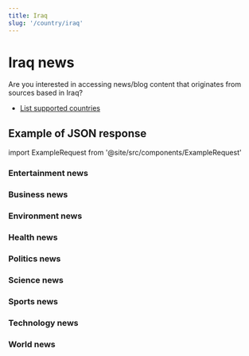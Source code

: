 ```yaml
---
title: Iraq
slug: '/country/iraq'
---
```


# Iraq news

Are you interested in accessing news/blog content that originates from sources based in Iraq?

- [List supported countries](/get-articles/countries)

## Example of JSON response

import ExampleRequest from '@site/src/components/ExampleRequest'

### Entertainment news
<ExampleRequest url="https://api.apitube.io/v1/news/articles?limit=2&category=news/Arts_and_Entertainment&language=iq"></ExampleRequest>

### Business news
<ExampleRequest url="https://api.apitube.io/v1/news/articles?limit=2&category=news/Business&language=iq"></ExampleRequest>

### Environment news
<ExampleRequest url="https://api.apitube.io/v1/news/articles?limit=2&category=news/Environment&language=iq"></ExampleRequest>

### Health news
<ExampleRequest url="https://api.apitube.io/v1/news/articles?limit=2&category=news/Health&language=iq"></ExampleRequest>

### Politics news
<ExampleRequest url="https://api.apitube.io/v1/news/articles?limit=2&category=news/Politics&language=iq"></ExampleRequest>

### Science news
<ExampleRequest url="https://api.apitube.io/v1/news/articles?limit=2&category=news/Science&language=iq"></ExampleRequest>

### Sports news
<ExampleRequest url="https://api.apitube.io/v1/news/articles?limit=2&category=news/Sports&language=iq"></ExampleRequest>

### Technology news
<ExampleRequest url="https://api.apitube.io/v1/news/articles?limit=2&category=news/Technology&language=iq"></ExampleRequest>

### World news
<ExampleRequest url="https://api.apitube.io/v1/news/articles?limit=2&category=news/World&language=iq"></ExampleRequest>
